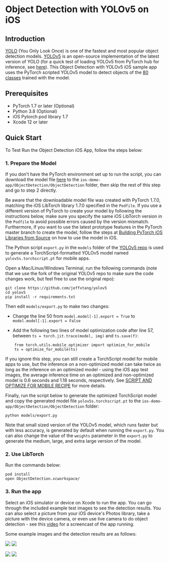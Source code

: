 # Object Detection with YOLOv5 on iOS

## Introduction

[YOLO](https://pjreddie.com/darknet/yolo/) (You Only Look Once) is one of the fastest and most popular object detection models. [YOLOv5](https://github.com/ultralytics/yolov5) is an open-source implementation of the latest version of YOLO (for a quick test of loading YOLOv5 from PyTorch hub for inference, see [here](https://pytorch.org/hub/ultralytics_yolov5/#load-from-pytorch-hub)). This Object Detection with YOLOv5 iOS sample app uses the PyTorch scripted YOLOv5 model to detect objects of the [80 classes](https://github.com/ultralytics/yolov5/blob/master/data/coco.yaml) trained with the model.

## Prerequisites

* PyTorch 1.7 or later (Optional)
* Python 3.8 (Optional)
* iOS Pytorch pod library 1.7
* Xcode 12 or later

## Quick Start

To Test Run the Object Detection iOS App, follow the steps below:

### 1. Prepare the Model

If you don't have the PyTorch environment set up to run the script, you can download the model file [here](https://drive.google.com/file/d/15FFbi1ajWh02Dqc4W4HdGI45Th3VhbkR/view?usp=sharing) to the `ios-demo-app/ObjectDetection/ObjectDetection` folder, then skip the rest of this step and go to step 2 directly.

Be aware that the downloadable model file was created with PyTorch 1.7.0, matching the iOS LibTorch library 1.7.0 specified in the `Podfile`. If you use a different version of PyTorch to create your model by following the instructions below, make sure you specify the same iOS LibTorch version in the `Podfile` to avoid possible errors caused by the version mismatch. Furthermore, if you want to use the latest prototype features in the PyTorch master branch to create the model, follow the steps at [Building PyTorch iOS Libraries from Source](https://pytorch.org/mobile/ios/#build-pytorch-ios-libraries-from-source) on how to use the model in iOS.

The Python script `export.py` in the `models` folder of the [YOLOv5 repo](https://github.com/ultralytics/yolov5) is used to generate a TorchScript-formatted YOLOv5 model named `yolov5s.torchscript.pt` for mobile apps.

Open a Mac/Linux/Windows Terminal, run the following commands (note that we use the fork of the original YOLOv5 repo to make sure the code changes work, but feel free to use the original repo):

```
git clone https://github.com/jeffxtang/yolov5
cd yolov5
pip install -r requirements.txt
```

Then edit `models/export.py` to make two changes:

* Change the line 50 from `model.model[-1].export = True` to `model.model[-1].export = False`

* Add the following two lines of model optimization code after line 57, between `ts = torch.jit.trace(model, img)` and `ts.save(f)`:

```
    from torch.utils.mobile_optimizer import optimize_for_mobile
    ts = optimize_for_mobile(ts)
```

If you ignore this step, you can still create a TorchScript model for mobile apps to use, but the inference on a non-optimized model can take twice as long as the inference on an optimized model - using the iOS app test images, the average inference time on an optimized and non-optimized model is 0.6 seconds and 1.18 seconds, respectively. See [SCRIPT AND OPTIMIZE FOR MOBILE RECIPE](https://pytorch.org/tutorials/recipes/script_optimized.html) for more details.

Finally, run the script below to generate the optimized TorchScript model and copy the generated model file `yolov5s.torchscript.pt` to the `ios-demo-app/ObjectDetection/ObjectDetection` folder:

```
python models/export.py
```

Note that small sized version of the YOLOv5 model, which runs faster but with less accuracy, is generated by default when running the `export.py`. You can also change the value of the `weights` parameter in the `export.py` to generate the medium, large, and extra large version of the model.

### 2. Use LibTorch

Run the commands below:

```
pod install
open ObjectDetection.xcworkspace/
```

### 3. Run the app
Select an iOS simulator or device on Xcode to run the app. You can go through the included example test images to see the detection results. You can also select a picture from your iOS device's Photos library, take a picture with the device camera, or even use live camera to do object detection - see this [video](https://drive.google.com/file/d/1pIDrUDnCD5uF-mIz8nbSlZcXxPlRBKhl/view) for a screencast of the app running.

Some example images and the detection results are as follows:

![](screenshot1.png)
![](screenshot2.png)

![](screenshot3.png)
![](screenshot4.png)
